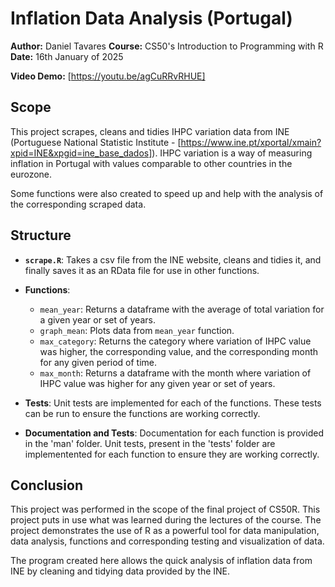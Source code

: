 # Inflation Data Analysis (Portugal)

**Author:** Daniel Tavares
**Course:** CS50's Introduction to Programming with R  
**Date:** 16th January of 2025  


**Video Demo:** [https://youtu.be/agCuRRvRHUE]



## Scope

This project scrapes, cleans and tidies IHPC variation data from INE (Portuguese National Statistic Institute - [https://www.ine.pt/xportal/xmain?xpid=INE&xpgid=ine_base_dados]). IHPC variation is a way of measuring inflation in Portugal with values comparable to other countries in the eurozone.

Some functions were also created to speed up and help with the analysis of the corresponding scraped data.


## Structure

- **`scrape.R`**: Takes a csv file from the INE website, cleans and tidies it, and finally saves it as an RData file for use in other functions.
- **Functions**:
  - `mean_year`: Returns a dataframe with the average of total variation for a given year or set of years.
  - `graph_mean`: Plots data from `mean_year` function. 
  - `max_category`: Returns the category where variation of IHPC value was higher, the corresponding value, and the corresponding month for any given period of time. 
  - `max_month`: Returns a dataframe with the month where variation of IHPC value was higher for any given year or set of years.
  

- **Tests**: Unit tests are implemented for each of the functions. These tests can be run to ensure the functions are working correctly.
- **Documentation and Tests**: Documentation for each function is provided in the 'man' folder. Unit tests, present in the 'tests' folder are implementented for each function to ensure they are working correctly.


## Conclusion

This project was performed in the scope of the final project of CS50R. This project puts in use what was learned during the lectures of the course. The project demonstrates the use of R as a powerful tool for data manipulation, data analysis, functions and corresponding testing and visualization of data.

The program created here allows the quick analysis of inflation data from INE by cleaning and tidying data provided by the INE.
